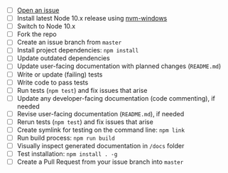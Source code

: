 - [ ] [Open an issue][1]
- [ ] Install latest Node 10.x release using [nvm-windows][2]
- [ ] Switch to Node 10.x
- [ ] Fork the repo
- [ ] Create an issue branch from `master`
- [ ] Install project dependencies: `npm install`
- [ ] Update outdated dependencies
- [ ] Update user-facing documentation with planned changes (`README.md`)
- [ ] Write or update (failing) tests
- [ ] Write code to pass tests
- [ ] Run tests (`npm test`) and fix issues that arise
- [ ] Update any developer-facing documentation (code commenting), if needed
- [ ] Revise user-facing documentation (`README.md`), if needed
- [ ] Rerun tests (`npm test`) and fix issues that arise
- [ ] Create symlink for testing on the command line: `npm link`
- [ ] Run build process: `npm run build`
- [ ] Visually inspect generated documentation in `/docs` folder
- [ ] Test installation: `npm install . -g`
- [ ] Create a Pull Request from your issue branch into `master`

[1]: https://github.com/dwhieb/jschemer/issues
[2]: https://github.com/coreybutler/nvm-windows
[3]: https://www.npmjs.com/package/yamljs

